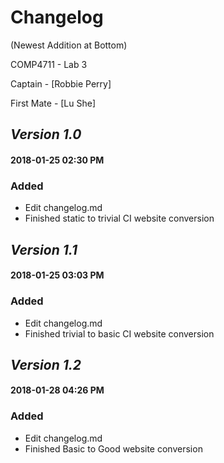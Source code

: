 # Changelog 
(Newest Addition at Bottom)

COMP4711 - Lab 3

Captain - [Robbie Perry]

First Mate - [Lu She]

## *Version 1.0*
#### 2018-01-25 02:30 PM
### Added
- Edit changelog.md
- Finished static to trivial CI website conversion

## *Version 1.1*
#### 2018-01-25 03:03 PM
### Added
- Edit changelog.md
- Finished trivial to basic CI website conversion

## *Version 1.2*
#### 2018-01-28 04:26 PM
### Added
- Edit changelog.md
- Finished Basic to Good website conversion
